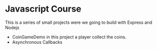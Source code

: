 # Javascript Course
This is a series of small projects were we going to build with Express and Nodejs
* CoinGameDemo in this project a player collect the coins.
* Asynchronous Callbacks
